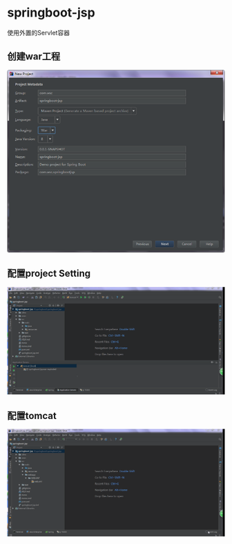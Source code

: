 # springboot-jsp
使用外置的Servlet容器

## 创建war工程
![创建war工程](https://github.com/lamda2019/springboot-jsp/blob/master/src/main/resources/static/war.png "创建war工程")

## 配置project Setting
![配置project Setting](https://github.com/lamda2019/springboot-jsp/blob/master/src/main/resources/static/project_setting.gif "optional title")

## 配置tomcat
![配置tomcat](https://github.com/lamda2019/springboot-jsp/blob/master/src/main/resources/static/tomcat.gif "optional title")
